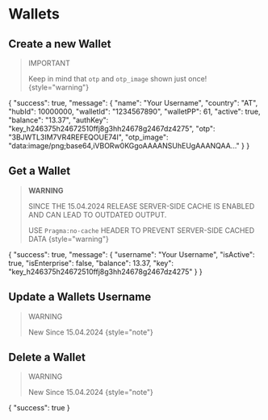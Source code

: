 # Wallets

## Create a new Wallet

> IMPORTANT
> 
> Keep in mind that `otp` and `otp_image` shown just once!
{style="warning"}

<api-endpoint openapi-path="../wallet.yaml" endpoint="/v0/wallet/create" method="POST">
    <response type="200">
        <sample>
{
	"success": true,
	"message": {
		"name": "Your Username",
		"country": "AT",
		"hubId": 10000000,
		"walletId": "1234567890",
		"walletPP": 61,
		"active": true,
		"balance": "13.37",
		"authKey": "key_h246375h24672510ffj8g3hh24678g2467dz4275",
        "otp": "3BJWTL3IM7VR4REFEQOUE74I",
		"otp_image": "data:image/png;base64,iVBORw0KGgoAAAANSUhEUgAAANQAA..."
	}
}
        </sample>
    </response>
</api-endpoint>

## Get a Wallet
> **WARNING**
>
> SINCE THE 15.04.2024 RELEASE SERVER-SIDE CACHE IS ENABLED AND CAN LEAD TO OUTDATED OUTPUT.
>
>USE `Pragma:no-cache` HEADER TO PREVENT SERVER-SIDE CACHED DATA
{style="warning"}


<api-endpoint openapi-path="../wallet.yaml" endpoint="/v0/wallet/{walletID}" method="GET">
    <response type="200">
        <sample lang="JSON">
{
    "success": true,
    "message": {
        "username": "Your Username",
        "isActive": true,
        "isEnterprise": false,
        "balance": 13.37,
        "key": "key_h246375h24672510ffj8g3hh24678g2467dz4275"
    }
}
        </sample>
    </response>
</api-endpoint>

## Update a Wallets Username
> WARNING
>
> New Since 15.04.2024
{style="note"}
<api-endpoint openapi-path="../wallet.yaml" endpoint="/v0/wallet/{walletID}" method="PATCH" generate-samples="all">

</api-endpoint>

## Delete a Wallet
> WARNING
>
> New Since 15.04.2024
{style="note"}
<api-endpoint openapi-path="../wallet.yaml" endpoint="/v0/wallet/{walletID}/delete" method="DELETE" generate-samples="all">
<response type="200">
<sample>
{
"success": true
}
</sample>
</response>
</api-endpoint>
